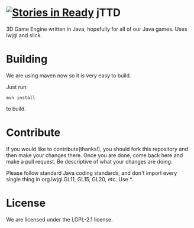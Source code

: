 [![Stories in Ready](https://badge.waffle.io/teamfield3/jttd.png?label=ready)](https://waffle.io/teamfield3/jttd)
jTTD
====

3D Game Engine written in Java, hopefully for all of our Java games.
Uses lwjgl and slick.

Building
====
We are using maven now so it is very easy to build.

Just run:

    mvn install
to build.

Contribute
====

If you would like to contribute(thanks!), you should fork this repository and then make your changes there. Once you are done, come back here and make a pull request. Be descriptive of what your changes are doing.

Please follow standard Java coding standards, and don't import every single thing in org.lwjgl.GL11, GL15, GL20, etc. Use *.

License
====

We are licensed under the LGPL-2.1 license.

